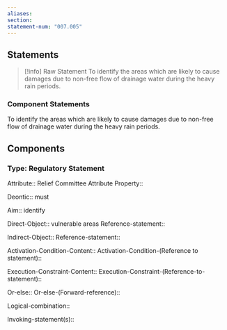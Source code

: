 ```yaml
---
aliases: 
section: 
statement-num: "007.005"
---
```

## Statements 
> [!info] Raw Statement
> To identify the areas which are likely to cause damages due to non-free flow of drainage water during the heavy rain periods. 
> 

### Component Statements
To identify the areas which are likely to cause damages due to non-free flow of drainage water during the heavy rain periods. 
## Components
### Type: Regulatory Statement
Attribute:: Relief Committee 
	Attribute Property::

Deontic:: must

Aim:: identify

Direct-Object:: vulnerable areas
	Reference-statement::

Indirect-Object::
	Reference-statement::

Activation-Condition-Content::
	Activation-Condition-(Reference to statement)::

Execution-Constraint-Content::
	Execution-Constraint-(Reference-to-statement)::

Or-else::
	Or-else-(Forward-reference)::

Logical-combination::

Invoking-statement(s)::